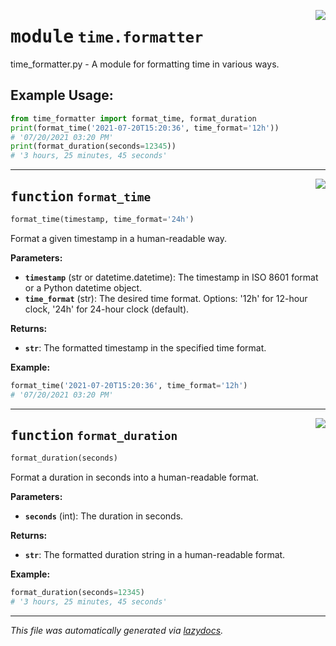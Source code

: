 <!-- markdownlint-disable -->

<a href="https://github.com/APOLLO_LIBRARY/time/formatter.py#L0"><img align="right" style="float:right;" src="https://img.shields.io/badge/-source-cccccc?style=flat-square"></a>

# <kbd>module</kbd> `time.formatter`
time_formatter.py - A module for formatting time in various ways. 

Example Usage: 
-------------- 

```python
from time_formatter import format_time, format_duration
print(format_time('2021-07-20T15:20:36', time_format='12h'))
# '07/20/2021 03:20 PM'
print(format_duration(seconds=12345))
# '3 hours, 25 minutes, 45 seconds'
``` 


---

<a href="https://github.com/APOLLO_LIBRARY/time/formatter.py#L19"><img align="right" style="float:right;" src="https://img.shields.io/badge/-source-cccccc?style=flat-square"></a>

## <kbd>function</kbd> `format_time`

```python
format_time(timestamp, time_format='24h')
```

Format a given timestamp in a human-readable way. 



**Parameters:**
 
 - <b>`timestamp`</b> (str or datetime.datetime):  The timestamp in ISO 8601  format or a Python datetime object. 
 - <b>`time_format`</b> (str):  The desired time format. Options: '12h'  for 12-hour clock, '24h' for 24-hour clock (default). 



**Returns:**
 
 - <b>`str`</b>:  The formatted timestamp in the specified time format. 



**Example:**
 

```python
format_time('2021-07-20T15:20:36', time_format='12h')
# '07/20/2021 03:20 PM'
``` 


---

<a href="https://github.com/APOLLO_LIBRARY/time/formatter.py#L50"><img align="right" style="float:right;" src="https://img.shields.io/badge/-source-cccccc?style=flat-square"></a>

## <kbd>function</kbd> `format_duration`

```python
format_duration(seconds)
```

Format a duration in seconds into a human-readable format. 



**Parameters:**
 
 - <b>`seconds`</b> (int):  The duration in seconds. 



**Returns:**
 
 - <b>`str`</b>:  The formatted duration string in a human-readable format. 



**Example:**
 

```python
format_duration(seconds=12345)
# '3 hours, 25 minutes, 45 seconds'
``` 




---

_This file was automatically generated via [lazydocs](https://github.com/ml-tooling/lazydocs)._
